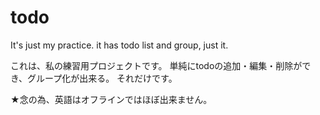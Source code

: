 # todo
It's just my practice.
it has todo list and group, just it.

これは、私の練習用プロジェクトです。
単純にtodoの追加・編集・削除ができ、グループ化が出来る。
それだけです。

★念の為、英語はオフラインではほぼ出来ません。